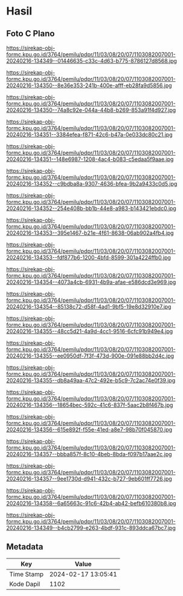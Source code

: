 # Hasil

## Foto C Plano

https://sirekap-obj-formc.kpu.go.id/3764/pemilu/pdpr/11/03/08/20/07/1103082007001-20240216-134349--01446635-c33c-4d63-b775-8786127d8568.jpg

https://sirekap-obj-formc.kpu.go.id/3764/pemilu/pdpr/11/03/08/20/07/1103082007001-20240216-134350--8e36e353-241b-400e-afff-eb28fa9d5856.jpg

https://sirekap-obj-formc.kpu.go.id/3764/pemilu/pdpr/11/03/08/20/07/1103082007001-20240216-134350--74a8c92e-044a-44b8-b269-853a91f4d927.jpg

https://sirekap-obj-formc.kpu.go.id/3764/pemilu/pdpr/11/03/08/20/07/1103082007001-20240216-134351--3384efea-f871-42c6-b47a-0e033dc80c21.jpg

https://sirekap-obj-formc.kpu.go.id/3764/pemilu/pdpr/11/03/08/20/07/1103082007001-20240216-134351--148e6987-1208-4ac4-b083-c5edaa5f9aae.jpg

https://sirekap-obj-formc.kpu.go.id/3764/pemilu/pdpr/11/03/08/20/07/1103082007001-20240216-134352--c9bdba8a-9307-4636-bfea-9b2a9433c0d5.jpg

https://sirekap-obj-formc.kpu.go.id/3764/pemilu/pdpr/11/03/08/20/07/1103082007001-20240216-134352--254e408b-bb1b-44e8-a983-b143421ebdc0.jpg

https://sirekap-obj-formc.kpu.go.id/3764/pemilu/pdpr/11/03/08/20/07/1103082007001-20240216-134353--395e1467-b21e-4f61-8638-06ab902a4fb4.jpg

https://sirekap-obj-formc.kpu.go.id/3764/pemilu/pdpr/11/03/08/20/07/1103082007001-20240216-134353--fdf877b6-1200-4bfd-8599-301a4224ffb0.jpg

https://sirekap-obj-formc.kpu.go.id/3764/pemilu/pdpr/11/03/08/20/07/1103082007001-20240216-134354--4073a4cb-6931-4b9a-afae-e586dcd3e969.jpg

https://sirekap-obj-formc.kpu.go.id/3764/pemilu/pdpr/11/03/08/20/07/1103082007001-20240216-134354--85138c72-d58f-4ad1-9bf5-19e8d32910e7.jpg

https://sirekap-obj-formc.kpu.go.id/3764/pemilu/pdpr/11/03/08/20/07/1103082007001-20240216-134355--48cc5d21-4a9d-4cc1-9516-6cfc91b949e4.jpg

https://sirekap-obj-formc.kpu.go.id/3764/pemilu/pdpr/11/03/08/20/07/1103082007001-20240216-134355--ee0950df-7f3f-473d-900e-091e88bb2d4c.jpg

https://sirekap-obj-formc.kpu.go.id/3764/pemilu/pdpr/11/03/08/20/07/1103082007001-20240216-134355--db8a49aa-47c2-492e-b5c9-7c2ac74e0f39.jpg

https://sirekap-obj-formc.kpu.go.id/3764/pemilu/pdpr/11/03/08/20/07/1103082007001-20240216-134356--18654bec-592c-41c6-837f-5aac2b8f467b.jpg

https://sirekap-obj-formc.kpu.go.id/3764/pemilu/pdpr/11/03/08/20/07/1103082007001-20240216-134356--615e892f-f55e-41ed-a8e7-98b70f045870.jpg

https://sirekap-obj-formc.kpu.go.id/3764/pemilu/pdpr/11/03/08/20/07/1103082007001-20240216-134357--bbba857f-8c10-4beb-8bda-f097b17aae2c.jpg

https://sirekap-obj-formc.kpu.go.id/3764/pemilu/pdpr/11/03/08/20/07/1103082007001-20240216-134357--9ee1730d-d941-432c-b727-9eb601ff7726.jpg

https://sirekap-obj-formc.kpu.go.id/3764/pemilu/pdpr/11/03/08/20/07/1103082007001-20240216-134358--6a65663c-91c6-42b4-ab42-befb610380b8.jpg

https://sirekap-obj-formc.kpu.go.id/3764/pemilu/pdpr/11/03/08/20/07/1103082007001-20240216-134349--b4cb2799-e263-4bdf-931c-893ddca67bc7.jpg


## Metadata

| Key        | Value               |
| ---------- | ------------------- |
| Time Stamp | 2024-02-17 13:05:41 |
| Kode Dapil | 1102                |



